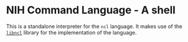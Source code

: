 # NIH Command Language - A shell

This is a standalone interpreter for the `ncl` language. It makes use of
the [`libncl`](http://www.github.com/nhamblenne/nclsh) library for the
implementation of the language.
